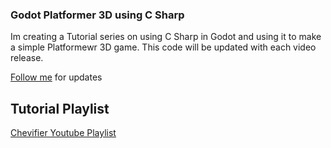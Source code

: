 ### Godot Platformer 3D using C Sharp

Im creating a Tutorial series on using C Sharp in Godot and using it to make a simple Platformewr 3D game.
This code will be updated with each video release.

[Follow me](https://www.youtube.com/channel/UCDjKBPa2h9Uunwfw3DTsRCw?sub_confirmation=1) for updates

## Tutorial Playlist

[Chevifier Youtube Playlist](https://youtube.com/playlist?list=PLeCKjxofwyfje6fOCDomz_vpvxT1mU-Ak&si=SJHPmxcSBK3FXRmE)